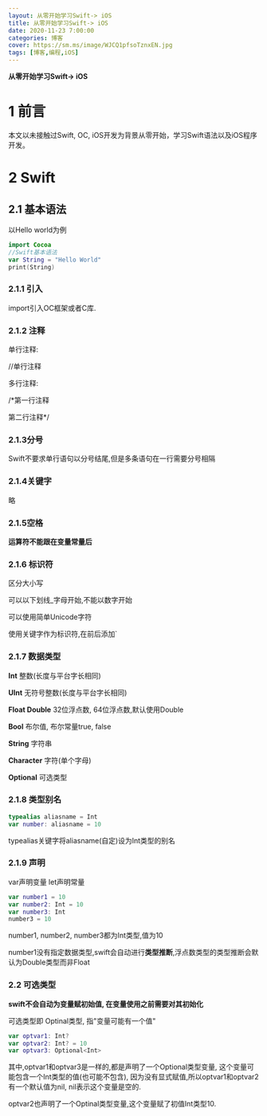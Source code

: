 ```yaml
---
layout: 从零开始学习Swift-> iOS
title: 从零开始学习Swift-> iOS
date: 2020-11-23 7:00:00
categories: 博客
cover: https://sm.ms/image/WJCQ1pfsoTznxEN.jpg
tags: [博客,编程,iOS]
---
```


**从零开始学习Swift-> iOS**
<!-- more -->

<!-- toc -->

# 1 前言

本文以未接触过Swift, OC, iOS开发为背景从零开始，学习Swift语法以及iOS程序开发。

# 2 Swift

## 2.1 基本语法

以Hello world为例

```swift
import Cocoa
//Swift基本语法
var String = "Hello World"
print(String)
```

### 2.1.1 引入

import引入OC框架或者C库.



### 2.1.2 注释

单行注释:

//单行注释

多行注释:

/*第一行注释

第二行注释*/



### 2.1.3分号

Swift不要求单行语句以分号结尾,但是多条语句在一行需要分号相隔



### 2.1.4关键字

略


### 2.1.5空格

**运算符不能跟在变量常量后**



### 2.1.6 标识符

区分大小写

可以以下划线_字母开始,不能以数字开始

可以使用简单Unicode字符

使用关键字作为标识符,在前后添加`



### 2.1.7 数据类型 

**Int** 整数(长度与平台字长相同)

**UInt** 无符号整数(长度与平台字长相同)

**Float Double** 32位浮点数, 64位浮点数,默认使用Double

**Bool** 布尔值, 布尔常量true, false

**String** 字符串

**Character** 字符(单个字母)

**Optional** 可选类型



### 2.1.8 类型别名

```swift
typealias aliasname = Int
var number: aliasname = 10
```

typealias关键字将aliasname(自定)设为Int类型的别名



### 2.1.9 声明

var声明变量 let声明常量

```swift
var number1 = 10
var number2: Int = 10
var number3: Int
number3 = 10

```

number1, number2, number3都为Int类型,值为10

number1没有指定数据类型,swift会自动进行**类型推断**,浮点数类型的类型推断会默认为Double类型而非Float



### 2.2 可选类型

**swift不会自动为变量赋初始值, 在变量使用之前需要对其初始化**

可选类型即 Optinal类型, 指"变量可能有一个值"

```swift
var optvar1: Int?
var optvar2: Int? = 10
var optvar3: Optional<Int>
```

其中,optvar1和optvar3是一样的,都是声明了一个Optional类型变量, 这个变量可能包含一个Int类型的值(也可能不包含), 因为没有显式赋值,所以optvar1和optvar2有一个默认值为nil, nil表示这个变量是空的.

optvar2也声明了一个Optinal类型变量,这个变量赋了初值Int类型10.

